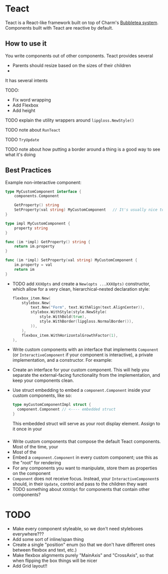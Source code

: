 Teact
=====
Teact is a React-like framework built on top of Charm's [Bubbletea system](https://github.com/charmbracelet/bubbletea). Components built with Teact are reactive by default.

How to use it
-------------
You write components out of other components. Teact provides several 


- Parents should resize based on the sizes of their children
- 




It has several intents

TODO:
- Fix word wrapping
- Add Flexbox
- Add height

TODO explain the utility wrappers around `lipgloss.NewStyle()`

TODO note about `RunTeact`

TODO `TryUpdate`

TODO note about how putting a border around a thing is a good way to see what it's doing

Best Practices
--------------
Example non-interactive component:
```go
type MyCustomComponent interface {
    components.Component

    GetProperty() string
    SetProperty(val string) MyCustomComponent   // It's usually nice to make these fluent, but not required
}

type impl MyCustomComponent {
    property string
}

func (im *impl) GetProperty() string {
    return im.property
}

func (im *impl) SetProperty(val string) MyCustomComponent {
    im.property = val
    return im
}
```

- TODO add `XXXOpts` and create a `New(opts ...XXXOpts)` constructor, which allow for a very clean, hierarchical-nested declaration style:
  ```go
  flexbox_item.New(
      stylebox.New(
          text.New("Form", text.WithAlign(text.AlignCenter)),
          stylebox.WithStyle(style.NewStyle(
              style.WithBold(true),
              style.WithBorder(lipgloss.NormalBorder()),
          )),
      ),
      flexbox_item.WithHorizontalGrowthFactor(1),
  ),
  ```

- Write custom components with an interface that implements `Component` (or `InteractiveComponent` if your component is interactive), a private implementation, and a constructor. For example:
- Create an interface for your custom component. This will help you separate the external-facing functionality from the implementation, and keep your components clean.
- Use struct embedding to embed a `component.Component` inside your custom components, like so:
  ```go
  type myCustomComponentImpl struct {
    component.Component // <---- embedded struct
  }
  ```
  This embedded struct will serve as your root display element. Assign to it once in your
### 

- Write custom components that compose the default Teact components. Most of the time, your 
- Most of the 
- Embed a `component.Component` in every custom component; use this as the "root" for rendering
- For any components you want to manipulate, store them as properties on the component
- `Component` does not receive focus. Instead, your `InteractiveComponent`s should, in their `Update`, control and pass to the children they want
- TODO something about `XXXXOpt` for components that contain other components?

TODO
====
- Make every component styleable, so we don't need styleboxes everywhere???
- Add some sort of inline/span thing
- Create a single "position" enum (so that we don't have different ones between flexbox and text, etc.)
- Make flexbox alignments purely "MainAxis" and "CrossAxis", so that when flipping the box things will be nicer
- Add Grid layout!!
